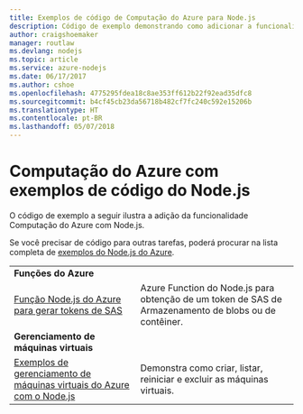 ```yaml
---
title: Exemplos de código de Computação do Azure para Node.js
description: Código de exemplo demonstrando como adicionar a funcionalidade de Computação do Azure com o Node.js.
author: craigshoemaker
manager: routlaw
ms.devlang: nodejs
ms.topic: article
ms.service: azure-nodejs
ms.date: 06/17/2017
ms.author: cshoe
ms.openlocfilehash: 4775295fdea18c8ae353ff612b22f92ead35dfc8
ms.sourcegitcommit: b4cf45cb23da56718b482cf7fc240c592e15206b
ms.translationtype: HT
ms.contentlocale: pt-BR
ms.lasthandoff: 05/07/2018
---
```

# <a name="azure-compute-with-nodejs-code-samples"></a>Computação do Azure com exemplos de código do Node.js

O código de exemplo a seguir ilustra a adição da funcionalidade Computação do Azure com Node.js.

Se você precisar de código para outras tarefas, poderá procurar na lista completa de [exemplos do Node.js do Azure](https://azure.microsoft.com/resources/samples/?term=nodejs).

| | |
|---|---|
| **Funções do Azure** ||
| [Função Node.js do Azure para gerar tokens de SAS](https://azure.microsoft.com/resources/samples/functions-node-sas-token/) | Azure Function do Node.js para obtenção de um token de SAS de Armazenamento de blobs ou de contêiner. |
| **Gerenciamento de máquinas virtuais** ||
| [Exemplos de gerenciamento de máquinas virtuais do Azure com o Node.js](https://github.com/Azure-Samples/compute-node-manage-vm) | Demonstra como criar, listar, reiniciar e excluir as máquinas virtuais. |